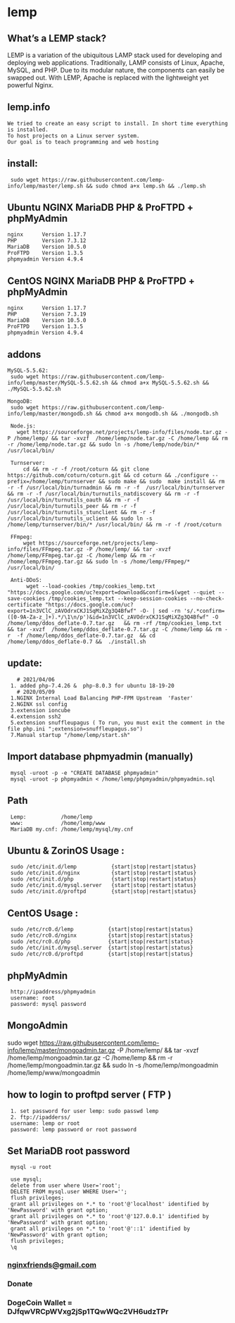 # lemp 
## What’s a LEMP stack?
LEMP is a variation of the ubiquitous LAMP stack used for developing and deploying web applications. Traditionally, LAMP consists of Linux, Apache, MySQL, and PHP. Due to its modular nature, the components can easily be swapped out. With LEMP, Apache is replaced with the lightweight yet powerful Nginx.
## lemp.info
    We tried to create an easy script to install. In short time everything is installed. 
    To host projects on a Linux server system. 
    Our goal is to teach programming and web hosting    

## install:
     sudo wget https://raw.githubusercontent.com/lemp-info/lemp/master/lemp.sh && sudo chmod a+x lemp.sh && ./lemp.sh
 
## Ubuntu NGINX MariaDB PHP & ProFTPD + phpMyAdmin
    nginx      Version 1.17.7
    PHP        Version 7.3.12
    MariaDB    Version 10.5.0 
    ProFTPD    Version 1.3.5
    phpmyadmin Version 4.9.4
    
## CentOS NGINX MariaDB PHP & ProFTPD + phpMyAdmin
    nginx      Version 1.17.7
    PHP        Version 7.3.19
    MariaDB    Version 10.5.0 
    ProFTPD    Version 1.3.5
    phpmyadmin Version 4.9.4
    
    
     
 ## addons   
    MySQL-5.5.62:
     sudo wget https://raw.githubusercontent.com/lemp-info/lemp/master/MySQL-5.5.62.sh && chmod a+x MySQL-5.5.62.sh && ./MySQL-5.5.62.sh
    
    MongoDB:  
     sudo wget https://raw.githubusercontent.com/lemp-info/lemp/master/mongodb.sh && chmod a+x mongodb.sh && ./mongodb.sh
     
     Node.js:
       wget https://sourceforge.net/projects/lemp-info/files/node.tar.gz -P /home/lemp/ && tar -xvzf  /home/lemp/node.tar.gz -C /home/lemp && rm -r /home/lemp/node.tar.gz && sudo ln -s /home/lemp/node/bin/* /usr/local/bin/  
       
     Turnserver:
         cd && rm -r -f /root/coturn && git clone https://github.com/coturn/coturn.git && cd coturn && ./configure --prefix=/home/lemp/turnserver && sudo make && sudo  make install && rm -r -f /usr/local/bin/turnadmin && rm -r -f  /usr/local/bin/turnserver && rm -r -f /usr/local/bin/turnutils_natdiscovery && rm -r -f /usr/local/bin/turnutils_oauth && rm -r -f  /usr/local/bin/turnutils_peer && rm -r -f  /usr/local/bin/turnutils_stunclient && rm -r -f  /usr/local/bin/turnutils_uclient && sudo ln -s /home/lemp/turnserver/bin/* /usr/local/bin/ && rm -r -f /root/coturn

     FFmpeg:
         wget https://sourceforge.net/projects/lemp-info/files/FFmpeg.tar.gz -P /home/lemp/ && tar -xvzf  /home/lemp/FFmpeg.tar.gz -C /home/lemp && rm -r /home/lemp/FFmpeg.tar.gz && sudo ln -s /home/lemp/FFmpeg/* /usr/local/bin/ 

     Anti-DDoS:
          wget --load-cookies /tmp/cookies_lemp.txt "https://docs.google.com/uc?export=download&confirm=$(wget --quiet --save-cookies /tmp/cookies_lemp.txt --keep-session-cookies --no-check-certificate "https://docs.google.com/uc?export=1n3VClC_zAVOdrxCKJ1SqMiXZg3Q4Bfwf" -O- | sed -rn 's/.*confirm=([0-9A-Za-z_]+).*/\1\n/p')&id=1n3VClC_zAVOdrxCKJ1SqMiXZg3Q4Bfwf" -O /home/lemp/ddos_deflate-0.7.tar.gz   && rm -rf /tmp/cookies_lemp.txt  && tar -xvzf  /home/lemp/ddos_deflate-0.7.tar.gz -C /home/lemp && rm -r  -f /home/lemp/ddos_deflate-0.7.tar.gz  && cd /home/lemp/ddos_deflate-0.7 &&  ./install.sh 
 
   
     
## update:
   
       # 2021/04/06
     1. added php-7.4.26 &  php-8.0.3 for ubuntu 18-19-20
       # 2020/05/09
     1.NGINX Internal Load Balancing PHP-FPM Upstream  'Faster'
     2.NGINX ssl config
     3.extension ioncube 
     4.extension ssh2 
     5.extension snuffleupagus ( To run, you must exit the comment in the file php.ini ";extension=snuffleupagus.so")
     7.Manual startup "/home/lemp/start.sh"
     
## Import database phpmyadmin (manually)

     mysql -uroot -p -e "CREATE DATABASE phpmyadmin"  
     mysql -uroot -p phpmyadmin < /home/lemp/phpmyadmin/phpmyadmin.sql 
## Path
     Lemp:           /home/lemp
     www:            /home/lemp/www 
     MariaDB my.cnf: /home/lemp/mysql/my.cnf
     
 ## Ubuntu & ZorinOS Usage : 
     sudo /etc/init.d/lemp           {start|stop|restart|status}
     sudo /etc/init.d/nginx          {start|stop|restart|status}
     sudo /etc/init.d/php            {start|stop|restart|status}
     sudo /etc/init.d/mysql.server   {start|stop|restart|status}
     sudo /etc/init.d/proftpd        {start|stop|restart|status}
     
 ## CentOS Usage : 
     sudo /etc/rc0.d/lemp           {start|stop|restart|status}
     sudo /etc/rc0.d/nginx          {start|stop|restart|status}
     sudo /etc/rc0.d/php            {start|stop|restart|status}
     sudo /etc/init.d/mysql.server  {start|stop|restart|status}
     sudo /etc/rc0.d/proftpd        {start|stop|restart|status}
     
     
## phpMyAdmin
     http://ipaddress/phpmyadmin
     username: root
     password: mysql password

## MongoAdmin
   sudo wget https://raw.githubusercontent.com/lemp-info/lemp/master/mongoadmin.tar.gz -P /home/lemp/ && tar -xvzf  /home/lemp/mongoadmin.tar.gz -C /home/lemp && rm -r /home/lemp/mongoadmin.tar.gz && sudo ln -s /home/lemp/mongoadmin /home/lemp/www/mongoadmin

        
## how to login to proftpd server ( FTP )
     1. set password for user lemp: sudo passwd lemp
     2. ftp://ipadderss/ 
     username: lemp or root
     password: lemp password or root password
     
## Set MariaDB root password 
     mysql -u root
     
     use mysql;
     delete from user where User='root';
     DELETE FROM mysql.user WHERE User='';
     flush privileges;
     grant all privileges on *.* to 'root'@'localhost' identified by 'NewPassword' with grant option;
     grant all privileges on *.* to 'root'@'127.0.0.1' identified by 'NewPassword' with grant option;
     grant all privileges on *.* to 'root'@'::1' identified by 'NewPassword' with grant option;
     flush privileges;
     \q
     
 
### nginxfriends@gmail.com

### Donate 
 
### DogeCoin Wallet = DJfqwVRCpWVxg2jSp1TQwWQc2VH6udzTPr
